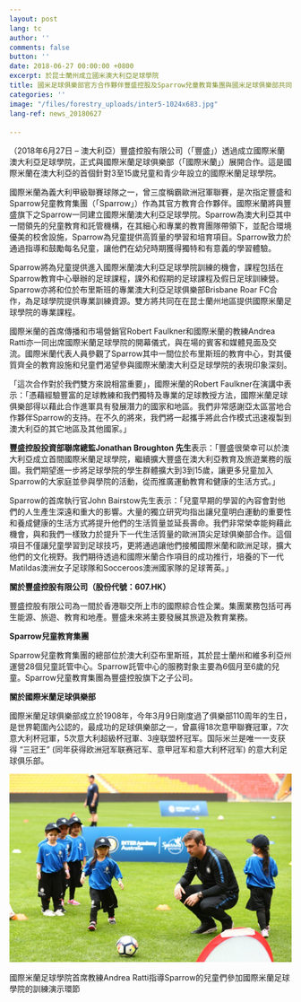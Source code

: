 ```yaml
---
layout: post
lang: tc
author: ''
comments: false
button: ''
date: 2018-06-27 00:00:00 +0800
excerpt: 於昆士蘭州成立國米澳大利亞足球學院
title: 國米足球俱樂部官方合作夥伴豐盛控股及Sparrow兒童教育集團與國米足球俱樂部共同攜手
categories: ''
image: "/files/forestry_uploads/inter5-1024x683.jpg"
lang-ref: news_20180627

---
```

（2018年6月27日 – 澳大利亞）豐盛控股有限公司（「豐盛」）透過成立國際米蘭澳大利亞足球學院，正式與國際米蘭足球俱樂部（「國際米蘭」）展開合作。這是國際米蘭在澳大利亞的首個針對3至15歲兒童和青少年設立的國際米蘭足球學院。

國際米蘭為義大利甲級聯賽球隊之一，曾三度稱霸歐洲冠軍聯賽，是次指定豐盛和Sparrow兒童教育集團（「Sparrow」）作為其官方教育合作夥伴。國際米蘭將與豐盛旗下之Sparrow一同建立國際米蘭澳大利亞足球學院。Sparrow為澳大利亞其中一間領先的兒童教育和託管機構，在其細心和專業的教育團隊帶領下，並配合環境優美的校舍設施，Sparrow為兒童提供高質量的學習和培育項目。Sparrow致力於通過指導和鼓勵每名兒童，讓他們在幼兒時期獲得獨特和有意義的學習體驗。

Sparrow將為兒童提供進入國際米蘭澳大利亞足球學院訓練的機會，課程包括在Sparrow教育中心舉辦的足球課程，課外和假期的足球課程及假日足球訓練營。Sparrow亦將和位於布里斯班的專業澳大利亞足球俱樂部Brisbane Roar FC合作，為足球學院提供專業訓練資源。雙方將共同在在昆士蘭州地區提供國際米蘭足球學院的專業課程。

國際米蘭的首席傳播和市場營銷官Robert Faulkner和國際米蘭的教練Andrea Ratti亦一同出席國際米蘭足球學院的開幕儀式，與在場的賓客和媒體見面及交流。國際米蘭代表人員參觀了Sparrow其中一間位於布里斯班的教育中心，對其優質齊全的教育設施和兒童們渴望參與國際米蘭澳大利亞足球學院的表現印象深刻。

「這次合作對於我們雙方來說相當重要」，國際米蘭的Robert Faulkner在演講中表示：「憑藉經驗豐富的足球教練和我們獨特及專業的足球教授方法，國際米蘭足球俱樂部得以藉此合作進軍具有發展潛力的國家和地區。我們非常感謝亞太區當地合作夥伴Sparrow的支持。在不久的將來，我們將一起攜手將此合作模式迅速複製到澳大利亞的其它地區及其他國家。」

**豐盛控股投資部聯席總監Jonathan Broughton 先生**表示：「豐盛很榮幸可以於澳大利亞成立首間國際米蘭足球學院，繼續擴大豐盛在澳大利亞教育及旅遊業務的版圖。我們期望進一步將足球學院的學生群體擴大到3到15歲，讓更多兒童加入Sparrow的大家庭並參與學院的活動，從而推廣運動教育和健康的生活方式。」

Sparrow的首席執行官John Bairstow先生表示：「兒童早期的學習的內容會對他們的人生產生深遠和重大的影響。大量的獨立研究均指出讓兒童明白運動的重要性和養成健康的生活方式將提升他們的生活質量並延長壽命。我們非常榮幸能夠藉此機會，與和我們一樣致力於提升下一代生活質量的歐洲頂尖足球俱樂部合作。這個項目不僅讓兒童學習到足球技巧，更將通過讓他們接觸國際米蘭和歐洲足球，擴大他們的文化視野。我們期待透過和國際米蘭合作項目的成功推行，培養的下一代Matildas澳洲女子足球隊和Socceroos澳洲國家隊的足球菁英。」

**關於豐盛控股有限公司（股份代號：607.HK）**

豐盛控股有限公司為一間於香港聯交所上市的國際綜合性企業。集團業務包括可再生能源、旅遊、教育和地產。豐盛未來將主要發展其旅遊及教育業務。

**Sparrow兒童教育集團**

Sparrow兒童教育集團的總部位於澳大利亞布里斯班，其於昆士蘭州和維多利亞州運營28個兒童託管中心。Sparrow託管中心的服務對象主要為6個月至6歲的兒童。Sparrow兒童教育集團為豐盛控股旗下之子公司。

**關於國際米蘭足球俱樂部**

國際米蘭足球俱樂部成立於1908年，今年3月9日剛度過了俱樂部110周年的生日，是世界範圍內公認的，最成功的足球俱樂部之一，曾贏得18次意甲聯賽冠軍，7次意大利杯冠軍，5次意大利超級杯冠軍、3座联盟杯冠军。国际米兰是唯一一支获得 “三冠王” (同年获得欧洲冠军联赛冠军、意甲冠军和意大利杯冠军) 的意大利足球俱乐部。

![](/files/forestry_uploads/inter5-1024x683.jpg)

國際米蘭足球學院首席教練Andrea Ratti指導Sparrow的兒童們參加國際米蘭足球學院的訓練演示環節